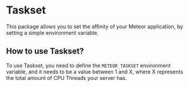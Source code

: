 # Taskset
This package allows you to set the affinity of your Meteor application, by setting a simple environment variable.

## How to use Taskset?
To use Taskset, you need to define the `METEOR_TASKSET` environment variable, and it needs to be a value between 1 and X, where X represents the total amount of CPU Threads your server has.
